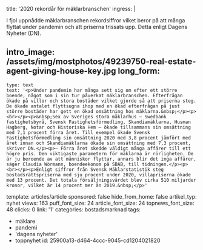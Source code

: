 title: '2020 rekordår för mäklarbranschen'
ingress: |
  <p>I fjol uppnådde mäklarbranschen rekordsiffror vilket beror på att många flyttat under pandemin och att priserna trissats upp. Detta enligt Dagens Nyheter (DN).
  </p>
  
intro_image: /assets/img/mostphotos/49239750-real-estate-agent-giving-house-key.jpg
long_form:
  -
    type: text
    text: '<p>Under pandemin har många sett sig om efter ett större boende, något som i sin tur påverkat mäklarbranschen. Efterfrågan ökade på villor och stora bostäder vilket gjorde så att priserna steg. De ökade antalet flyttsugna ihop med en ökad efterfrågan på just större bostäder har gett en ökad omsättning hos mäklarna.&nbsp;</p><p><br></p><p>&nbsp;Sex av Sveriges stora mäklarhus – Swedbank fastighetsbyrå, Svensk Fastighetsförmedling, Skandiamäklarna, Husman Hagberg, Notar och Historiska Hem – ökade tillsammans sin omsättning med 7,1 procent förra året. Till exempel ökade Svensk Fastighetsförmedling sin omsättning 2020 med 3,8 procent jämfört med året innan och Skandiamäklarna ökade sin omsättning med 7,3 procent, skriver DN.</p><p>– Förra året skedde väldigt många affärer till ett högre pris. Den viktigaste parametern för mäklarna är rörligheten. De är ju beroende av att människor flyttar, annars blir det inga affärer, säger Claudia Wörmann, boendeekonom på SBAB, till tidningen.</p><p><br></p><p>Enligt siffror från Svensk Mäklarstatistik steg bostadsrättspriserna med sju procent under 2020, villapriserna ökade med 13 procent. Det totala försäljningsvärdet blev cirka 510 miljarder kronor, vilket är 14 procent mer än 2019.&nbsp;</p>'
template: articles/article
sponsored: false
hide_from_home: false
artikel_typ: nyhet
views: 163
puff_font_size: 24
article_font_size: 24
topnews_font_size: 48
clicks: 0
link: '1'
categories: bostadsmarknad
tags:
  - mäklare
  - pandemi
  - 'dagens nyheter'
  - toppnyhet
id: 25900a13-d464-4ccc-9045-cd1204021820
